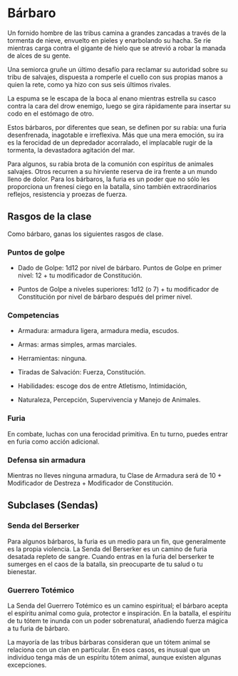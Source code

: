 # Bárbaro
Un fornido hombre de las tribus camina a grandes zancadas
a través de la tormenta de nieve, envuelto en pieles y enarbolando su hacha. Se ríe mientras carga contra el gigante de
hielo que se atrevió a robar la manada de alces de su gente.

Una semiorca gruñe un último desafío para reclamar su
autoridad sobre su tribu de salvajes, dispuesta a romperle el
cuello con sus propias manos a quien la rete, como ya hizo
con sus seis últimos rivales.

La espuma se le escapa de la boca al enano mientras estrella su casco contra la cara del drow enemigo, luego se gira
rápidamente para insertar su codo en el estómago de otro.

Estos bárbaros, por diferentes que sean, se definen por su
rabia: una furia desenfrenada, inagotable e irreflexiva. Más
que una mera emoción, su ira es la ferocidad de un depredador acorralado, el implacable rugir de la tormenta, la devastadora agitación del mar.

Para algunos, su rabia brota de la comunión con espíritus
de animales salvajes. Otros recurren a su hirviente reserva de
ira frente a un mundo lleno de dolor. Para los bárbaros, la
furia es un poder que no sólo les proporciona un frenesí ciego
en la batalla, sino también extraordinarios reflejos, resistencia y proezas de fuerza.

## Rasgos de la clase

Como bárbaro, ganas los siguientes rasgos de clase.

### Puntos de golpe

- Dado de Golpe: 1d12 por nivel de bárbaro.
Puntos de Golpe en primer nivel: 12 + tu modificador de
Constitución.

- Puntos de Golpe a niveles superiores: 1d12 (o 7) + tu modificador de Constitución por nivel de bárbaro después del primer nivel.

### Competencias
- Armadura: armadura ligera, armadura media, escudos.

- Armas: armas simples, armas marciales.

- Herramientas: ninguna.

- Tiradas de Salvación: Fuerza, Constitución.

- Habilidades: escoge dos de entre Atletismo, Intimidación,

- Naturaleza, Percepción, Supervivencia y Manejo de Animales.

### Furia
En combate, luchas con una ferocidad primitiva. En tu turno,
puedes entrar en furia como acción adicional.

### Defensa sin armadura
Mientras no lleves ninguna armadura, tu Clase de Armadura
será de 10 + Modificador de Destreza + Modificador de Constitución.

## Subclases (Sendas)

### Senda del Berserker

Para algunos bárbaros, la furia es un medio para un fin, que
generalmente es la propia violencia. La Senda del Berserker es un camino de furia desatada repleto de sangre. Cuando entras en la furia del berserker te sumerges en el caos de la batalla, sin preocuparte de tu salud o tu bienestar.

### Guerrero Totémico

La Senda del Guerrero Totémico es un camino espiritual; el bárbaro acepta el espíritu animal como guía, protector e inspiración. En la batalla, el espíritu de tu tótem te inunda con
un poder sobrenatural, añadiendo fuerza mágica a tu furia de
bárbaro.

La mayoría de las tribus bárbaras consideran que un tótem animal se relaciona con un clan en particular. En esos
casos, es inusual que un individuo tenga más de un espíritu
tótem animal, aunque existen algunas excepciones.

